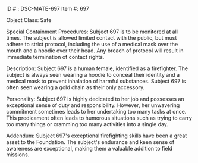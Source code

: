 ID # : DSC-MATE-697
Item #: 697

Object Class: Safe

Special Containment Procedures:
Subject 697 is to be monitored at all times. The subject is allowed limited contact with the public, but must adhere to strict protocol, including the use of a medical mask over the mouth and a hoodie over their head. Any breach of protocol will result in immediate termination of contact rights.

Description:
Subject 697 is a human female, identified as a firefighter. The subject is always seen wearing a hoodie to conceal their identity and a medical mask to prevent inhalation of harmful substances. Subject 697 is often seen wearing a gold chain as their only accessory.

Personality:
Subject 697 is highly dedicated to her job and possesses an exceptional sense of duty and responsibility. However, her unwavering commitment sometimes leads to her undertaking too many tasks at once. This predicament often leads to humorous situations such as trying to carry too many things or cramming too many activities into a single day.

Addendum:
Subject 697's exceptional firefighting skills have been a great asset to the Foundation. The subject's endurance and keen sense of awareness are exceptional, making them a valuable addition to field missions.